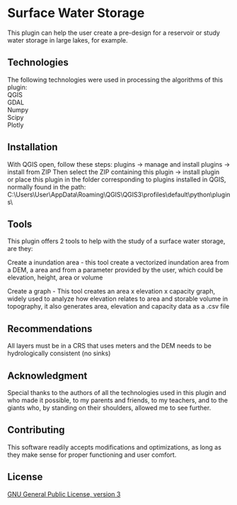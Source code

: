 # Surface Water Storage
This plugin can help the user create a pre-design for a reservoir or study water storage in large lakes, for example.

## Technologies
The following technologies were used in processing the algorithms of this plugin:  
QGIS  
GDAL  
Numpy  
Scipy  
Plotly  

## Installation
With QGIS open, follow these steps: plugins -> manage and install plugins -> install from ZIP
Then select the ZIP containing this plugin -> install plugin    
or place this plugin in the folder corresponding to plugins installed in QGIS,
normally found in the path:   C:\Users\User\AppData\Roaming\QGIS\QGIS3\profiles\default\python\plugins\

## Tools
This plugin offers 2 tools to help with the study of a surface water storage, are they: 

Create a inundation area - this tool create a vectorized inundation area from a DEM, a area and from a parameter provided by the user, which could be elevation, height, area or volume

Create a graph - This tool creates an area x elevation x capacity graph, widely used to analyze how elevation relates to area and storable volume in topography, it also generates area, elevation and capacity data as a .csv file

## Recommendations 
All layers must be in a CRS that uses meters and the DEM needs to be hydrologically consistent (no sinks)

## Acknowledgment
Special thanks to the authors of all the technologies used in this plugin and who made it possible,
to my parents and friends, to my teachers, and to the giants who, by standing on their shoulders,
allowed me to see further.

## Contributing
This software readily accepts modifications and optimizations, as long as they make sense for proper functioning and user comfort.

## License
[GNU General Public License, version 3](https://www.gnu.org/licenses/gpl-3.0.html)